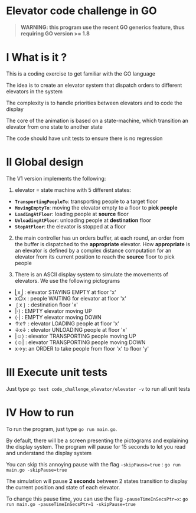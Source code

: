 Elevator code challenge in GO
========
                                                                             
> **WARNING: this program use the recent GO generics feature, thus requiring GO version >= 1.8**

# I What is it ?
This is a coding exercise to get familiar with the GO language

The idea is to create an elevator system that dispatch orders to different elevators in the system

The complexity is to handle priorities between elevators and to code the display

The core of the animation is based on a state-machine, which transition an elevator from one state to another state

The code should have unit tests to ensure there is no regression

# II Global design

The V1 version implements the following:

1. elevator = state machine with 5 different states:
  - **`TransportingPeopleTo`**: transporting people to a target floor
  - **`MovingEmptyTo`**: moving the elevator empty to a floor to **pick people**
  - **`LoadingAtFloor`**: loading people at **source** floor 
  - **`UnloadingAtFloor`**: unloading people at **destination** floor
  - **`StopAtFloor`**: the elevator is stopped at a floor

2. the main controller has un orders buffer, at each round, an order from the buffer is dispatched to the **appropriate** elevator. How **appropriate** is an elevator is defined by a complex distance computation for an elevator from its current position to reach the **source** floor to pick people

3. There is an ASCII display system to simulate the movements of elevators. We use the following pictograms

  - ⎣x⎦ : elevator STAYING EMPTY at floor 'x'
  - x☹x : people WAITING for elevator at floor 'x'
  - ❲x❳ : destination floor 'x'
  - |⋅⟩ : EMPTY elevator moving UP
  - ⟨⋅| : EMPTY elevator moving DOWN
  - ↑x↑ : elevator LOADING people at floor 'x'
  - ↓x↓ : elevator UNLOADING people at floor 'x'
  - |☺⟩ : elevator TRANSPORTING people moving UP
  - ⟨☺| : elevator TRANSPORTING people moving DOWN
  - x->y: an ORDER to take people from floor 'x' to floor 'y'

# III Execute unit tests

Just type `go test code_challenge_elevator/elevator -v` to run all unit tests

# IV How to run

To run the program, just type `go run main.go`.

By default, there will be a screen presenting the pictograms and explaining the display system. The program will pause 
for 15 seconds to let you read and understand the display system

You can skip this annoying pause with the flag `-skipPause=true` : `go run main.go -skipPause=true`

The simulation will pause **2 seconds** between 2 states transition to display the current position and state of each elevator.

To change this pause time, you can use the flag `-pauseTimeInSecsPtr=x`: `go run main.go -pauseTimeInSecsPtr=1 -skipPause=true`




